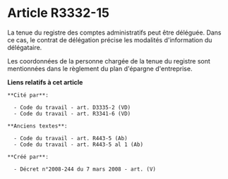 # Article R3332-15

La tenue du registre des comptes administratifs peut être déléguée. Dans ce cas, le contrat de délégation précise les
modalités d'information du délégataire.

Les coordonnées de la personne chargée de la tenue du registre sont mentionnées dans le règlement du plan d'épargne
d'entreprise.

**Liens relatifs à cet article**

	**Cité par**:

	  - Code du travail - art. D3335-2 (VD)
	  - Code du travail - art. R3341-6 (VD)

	**Anciens textes**:

	  - Code du travail - art. R443-5 (Ab)
	  - Code du travail - art. R443-5 al 1 (Ab)

	**Créé par**:

	  - Décret n°2008-244 du 7 mars 2008 - art. (V)
